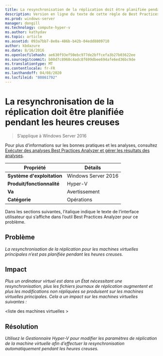 ```yaml
---
title: La resynchronisation de la réplication doit être planifiée pendant les heures creuses
description: Version en ligne du texte de cette règle de Best Practices Analyzer.
ms.prod: windows-server
manager: dongill
ms.technology: compute-hyper-v
ms.author: kathydav
ms.topic: article
ms.assetid: 093a7bb7-8e0a-486b-b42b-04edd8809710
author: kbdazure
ms.date: 8/16/2016
ms.openlocfilehash: ae630f93ef50ebc977de2bffcefa3b27b03622ee
ms.sourcegitcommit: b00d7c8968c4adc8f699dbee694afe6ed36bc9de
ms.translationtype: MT
ms.contentlocale: fr-FR
ms.lasthandoff: 04/08/2020
ms.locfileid: "80861792"
---
```

# <a name="resynchronization-of-replication-should-be-scheduled-for-off-peak-hours"></a>La resynchronisation de la réplication doit être planifiée pendant les heures creuses

>S’applique à Windows Server 2016

Pour plus d’informations sur les bonnes pratiques et les analyses, consultez [Exécuter des analyses Best Practices Analyzer et gérer les résultats des analyses](https://go.microsoft.com/fwlink/p/?LinkID=223177).  
  
|Propriété|Détails|  
|-|-|  
|**Système d'exploitation**|Windows Server 2016|  
|**Produit/fonctionnalité**|Hyper-V|  
|**Va**|Avertissement|  
|**Catégorie**|Opérations|  
  
Dans les sections suivantes, l’italique indique le texte de l’interface utilisateur qui s’affiche dans l’outil Best Practices Analyzer pour ce problème.  
  
## <a name="issue"></a>Problème  
*La resynchronisation de la réplication pour les machines virtuelles principales n’est pas planifiée pendant les heures creuses.*  
  
## <a name="impact"></a>Impact  
*Plus un ordinateur virtuel est dans un État nécessitant une resynchronisation, plus les fichiers journaux de réplication augmentent et plus les modifications non répliquées se produisent sur les machines virtuelles principales. Cela a un impact sur les machines virtuelles suivantes :*  
  
\<liste des machines virtuelles >  
  
## <a name="resolution"></a>Résolution  
*Utilisez le Gestionnaire Hyper-V pour modifier les paramètres de réplication de la machine virtuelle afin d’effectuer la resynchronisation automatiquement pendant les heures creuses.*  
  


